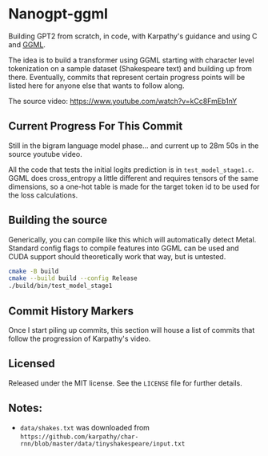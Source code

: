 # Nanogpt-ggml

Building GPT2 from scratch, in code, with Karpathy's guidance and using C and [GGML](https://github.com/ggerganov/ggml).

The idea is to build a transformer using GGML starting with character level tokenization on 
a sample dataset (Shakespeare text) and building up from there. Eventually, commits that
represent certain progress points will be listed here for anyone else that wants to follow along.

The source video: https://www.youtube.com/watch?v=kCc8FmEb1nY


## Current Progress For This Commit

Still in the bigram language model phase... and current up to 28m 50s in the source youtube video.

All the code that tests the initial logits prediction is in `test_model_stage1.c`. GGML does cross_entropy
a little different and requires tensors of the same dimensions, so a one-hot table is made for the
target token id to be used for the loss calculations.


## Building the source

Generically, you can compile like this which will automatically detect Metal. Standard
config flags to compile features into GGML can be used and CUDA support should
theoretically work that way, but is untested.

```bash
cmake -B build
cmake --build build --config Release
./build/bin/test_model_stage1
```


## Commit History Markers

Once I start piling up commits, this section will house a list of commits
that follow the progression of Karpathy's video.


## Licensed

Released under the MIT license. See the `LICENSE` file for further details.


## Notes:

* `data/shakes.txt` was downloaded from `https://github.com/karpathy/char-rnn/blob/master/data/tinyshakespeare/input.txt`